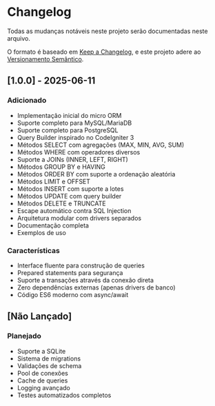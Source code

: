# Changelog

Todas as mudanças notáveis neste projeto serão documentadas neste arquivo.

O formato é baseado em [Keep a Changelog](https://keepachangelog.com/pt-BR/1.0.0/),
e este projeto adere ao [Versionamento Semântico](https://semver.org/lang/pt-BR/).

## [1.0.0] - 2025-06-11

### Adicionado
- Implementação inicial do micro ORM
- Suporte completo para MySQL/MariaDB
- Suporte completo para PostgreSQL
- Query Builder inspirado no CodeIgniter 3
- Métodos SELECT com agregações (MAX, MIN, AVG, SUM)
- Métodos WHERE com operadores diversos
- Suporte a JOINs (INNER, LEFT, RIGHT)
- Métodos GROUP BY e HAVING
- Métodos ORDER BY com suporte a ordenação aleatória
- Métodos LIMIT e OFFSET
- Métodos INSERT com suporte a lotes
- Métodos UPDATE com query builder
- Métodos DELETE e TRUNCATE
- Escape automático contra SQL Injection
- Arquitetura modular com drivers separados
- Documentação completa
- Exemplos de uso

### Características
- Interface fluente para construção de queries
- Prepared statements para segurança
- Suporte a transações através da conexão direta
- Zero dependências externas (apenas drivers de banco)
- Código ES6 moderno com async/await

## [Não Lançado]

### Planejado
- Suporte a SQLite
- Sistema de migrations
- Validações de schema
- Pool de conexões
- Cache de queries
- Logging avançado
- Testes automatizados completos
